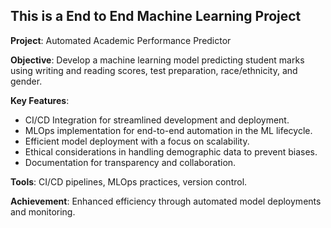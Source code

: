 ## This is a End to End Machine Learning Project

**Project**: Automated Academic Performance Predictor

**Objective**: Develop a machine learning model predicting student marks using writing and reading scores, test preparation, race/ethnicity, and gender.

**Key Features**:
- CI/CD Integration for streamlined development and deployment.
- MLOps implementation for end-to-end automation in the ML lifecycle.
- Efficient model deployment with a focus on scalability.
- Ethical considerations in handling demographic data to prevent biases.
- Documentation for transparency and collaboration.
    
**Tools**: CI/CD pipelines, MLOps practices, version control.

**Achievement**: Enhanced efficiency through automated model deployments and monitoring.
